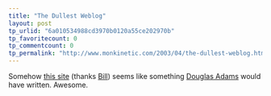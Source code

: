 ```yaml
---
title: "The Dullest Weblog"
layout: post
tp_urlid: "6a010534988cd3970b0120a55ce202970b"
tp_favoritecount: 0
tp_commentcount: 0
tp_permalink: "http://www.monkinetic.com/2003/04/the-dullest-weblog.html"
---
```

Somehow <a href="http://www.wibsite.com/wiblog/dull/">this site</a> (thanks <a href="http://www.bbrown.info/blogs/bblog/">Bill</a>) seems  like something <a href="http://www.douglasadams.com/">Douglas Adams</a> would have written. Awesome.
